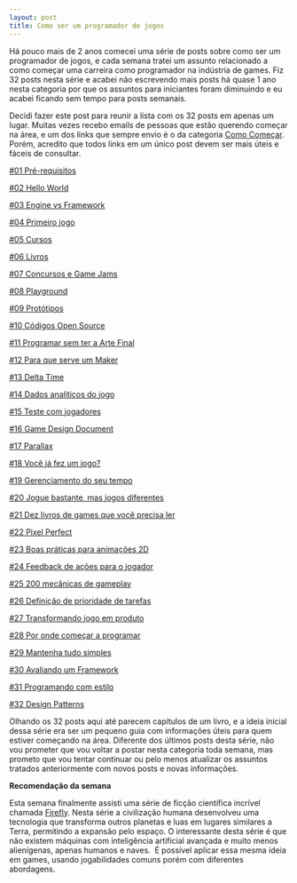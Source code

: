 ```yaml
---
layout: post
title: Como ser um programador de jogos
---
```


Há pouco mais de 2 anos comecei uma série de posts sobre como ser um programador de jogos, e cada semana tratei um assunto relacionado a como começar uma carreira como programador na indústria de games. Fiz 32 posts nesta série e acabei não escrevendo mais posts há quase 1 ano nesta categoria por que os assuntos para iniciantes foram diminuindo e eu acabei ficando sem tempo para posts semanais.

Decidi fazer este post para reunir a lista com os 32 posts em apenas um lugar. Muitas vezes recebo emails de pessoas que estão querendo começar na área, e um dos links que sempre envio é o da categoria [Como Começar](http://gamedeveloper.com.br/category/como-programar-jogos/). Porém, acredito que todos links em um único post devem ser mais úteis e fáceis de consultar.

[#01 Pré-requisitos](http://gamedeveloper.com.br/como-ser-um-programador-de-jogos-pre-requisitos/)

[#02 Hello World](http://gamedeveloper.com.br/como-ser-um-programador-de-jogos-hello-world/)

[#03 Engine vs Framework](http://gamedeveloper.com.br/como-ser-um-programador-de-jogos-engine-vs-framework/)

[#04 Primeiro jogo](http://gamedeveloper.com.br/como-ser-um-programador-de-jogos-primeiro-jogo/)

[#05 Cursos](http://gamedeveloper.com.br/como-ser-um-programador-de-jogos-cursos/)

[#06 Livros](http://gamedeveloper.com.br/como-ser-um-programador-de-jogos-livros/)

[#07 Concursos e Game Jams](http://gamedeveloper.com.br/como-ser-um-programador-de-jogos-concursos/)

[#08 Playground](http://gamedeveloper.com.br/como-ser-um-programador-de-jogos-playground/)

[#09 Protótipos](http://gamedeveloper.com.br/como-ser-um-programador-de-jogos-prototipos/)

[#10 Códigos Open Source](http://gamedeveloper.com.br/como-ser-um-programador-de-jogos-codigos-opensource/)

[#11 Programar sem ter a Arte Final](http://gamedeveloper.com.br/programar-sem-ter-a-arte-final/)

[#12 Para que serve um Maker](http://gamedeveloper.com.br/como-ser-um-programador-de-jogos-para-que-serve-um-maker/)

[#13 Delta Time](http://gamedeveloper.com.br/delta-time/)

[#14 Dados analíticos do jogo](http://gamedeveloper.com.br/game-analytics/)

[#15 Teste com jogadores](http://gamedeveloper.com.br/teste-com-jogadores/)

[#16 Game Design Document](http://gamedeveloper.com.br/game-design-document/)

[#17 Parallax](http://gamedeveloper.com.br/parallax/)

[#18 Você já fez um jogo?](http://gamedeveloper.com.br/voce-ja-fez-um-jogo/)

[#19 Gerenciamento do seu tempo](http://gamedeveloper.com.br/gerenciamento-do-seu-tempo/)

[#20 Jogue bastante, mas jogos diferentes](http://gamedeveloper.com.br/jogue-bastante-mas-jogos-diferentes/)

[#21 Dez livros de games que você precisa ler](http://gamedeveloper.com.br/dez-livros-de-games-que-vc-precisa-ler/)

[#22 Pixel Perfect](http://gamedeveloper.com.br/pixel-perfect/)

[#23 Boas práticas para animações 2D](http://gamedeveloper.com.br/boas-praticas-para-animacoes-2d/)

[#24 Feedback de ações para o jogador](http://gamedeveloper.com.br/feedback-de-acoes-para-o-jogador/)

[#25 200 mecânicas de gameplay](http://gamedeveloper.com.br/200-mecanicas-de-gameplay/)

[#26 Definição de prioridade de tarefas](http://gamedeveloper.com.br/definicao-de-prioridade-de-tarefas/)

[#27 Transformando jogo em produto](http://gamedeveloper.com.br/transformando-jogo-em-produto/)

[#28 Por onde começar a programar](http://gamedeveloper.com.br/por-onde-comecar-programar/)

[#29 Mantenha tudo simples](http://gamedeveloper.com.br/mantenha-tudo-simples/)

[#30 Avaliando um Framework](http://gamedeveloper.com.br/avaliando-um-framework/)

[#31 Programando com estilo](http://gamedeveloper.com.br/programando-com-estilo/)

[#32 Design Patterns](http://gamedeveloper.com.br/design-patterns/)

Olhando os 32 posts aqui até parecem capítulos de um livro, e a ideia inicial dessa série era ser um pequeno guia com informações úteis para quem estiver começando na área. Diferente dos últimos posts desta série, não vou prometer que vou voltar a postar nesta categoria toda semana, mas prometo que vou tentar continuar ou pelo menos atualizar os assuntos tratados anteriormente com novos posts e novas informações.

**Recomendação da semana**

Esta semana finalmente assisti uma série de ficção científica incrível chamada [Firefly](http://www.imdb.com/title/tt0303461/). Nesta série a civilização humana desenvolveu uma tecnologia que transforma outros planetas e luas em lugares similares a Terra, permitindo a expansão pelo espaço. O interessante desta série é que não existem máquinas com inteligência artificial avançada e muito menos alienígenas, apenas humanos e naves.  É possível aplicar essa mesma ideia em games, usando jogabilidades comuns porém com diferentes abordagens.

 
